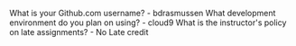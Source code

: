 What is your Github.com username? 
    - bdrasmussen
What development environment do you plan on using? 
    - cloud9
What is the instructor's policy on late assignments?
    - No Late credit